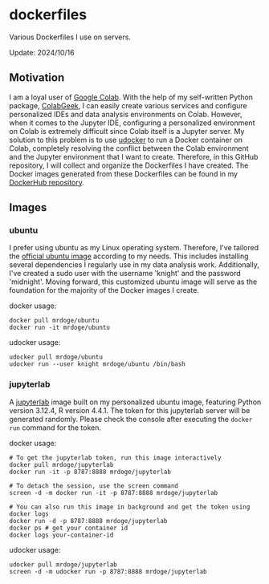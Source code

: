 # dockerfiles
Various Dockerfiles I use on servers.

Update: 2024/10/16

## Motivation
I am a loyal user of [Google Colab](https://colab.research.google.com/). With the help of my self-written Python package, [ColabGeek](https://github.com/yimingsun12138/ColabGeek), I can easily create various services and configure personalized IDEs and data analysis environments on Colab. However, when it comes to the Jupyter IDE, configuring a personalized environment on Colab is extremely difficult since Colab itself is a Jupyter server. My solution to this problem is to use [udocker](https://github.com/indigo-dc/udocker) to run a Docker container on Colab, completely resolving the conflict between the Colab environment and the Jupyter environment that I want to create. Therefore, in this GitHub repository, I will collect and organize the Dockerfiles I have created. The Docker images generated from these Dockerfiles can be found in my [DockerHub repository](https://hub.docker.com/u/mrdoge).

## Images

### ubuntu
I prefer using ubuntu as my Linux operating system. Therefore, I've tailored the [official ubuntu image](https://hub.docker.com/_/ubuntu) according to my needs. This includes installing several dependencies I regularly use in my data analysis work. Additionally, I've created a sudo user with the username 'knight' and the password 'midnight'. Moving forward, this customized ubuntu image will serve as the foundation for the majority of the Docker images I create.

docker usage:
```
docker pull mrdoge/ubuntu
docker run -it mrdoge/ubuntu
```

udocker usage:
```
udocker pull mrdoge/ubuntu
udocker run --user knight mrdoge/ubuntu /bin/bash
```

### jupyterlab
A [jupyterlab](https://jupyterlab.readthedocs.io/en/latest/index.html) image built on my personalized ubuntu image, featuring Python version 3.12.4, R version 4.4.1. The token for this jupyterlab server will be generated randomly. Please check the console after executing the `docker run` command for the token.

docker usage:
```
# To get the jupyterlab token, run this image interactively
docker pull mrdoge/jupyterlab
docker run -it -p 8787:8888 mrdoge/jupyterlab

# To detach the session, use the screen command
screen -d -m docker run -it -p 8787:8888 mrdoge/jupyterlab

# You can also run this image in background and get the token using docker logs
docker run -d -p 8787:8888 mrdoge/jupyterlab
docker ps # get your container id
docker logs your-container-id
```

udocker usage:
```
udocker pull mrdoge/jupyterlab
screen -d -m udocker run -p 8787:8888 mrdoge/jupyterlab
```
